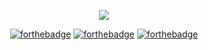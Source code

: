 <p align="center"><img src="https://user-images.githubusercontent.com/37602139/88054919-b9bb2400-cb90-11ea-8784-6cb2b7727ba5.gif"></p>

<p align="center"><a href="https://forthebadge.com" rel="nofollow"><img src="https://camo.githubusercontent.com/73e649e625568b894c48745a54eb2c56d3ec855e/68747470733a2f2f666f7274686562616467652e636f6d2f696d616765732f6261646765732f706f77657265642d62792d77617465722e737667" alt="forthebadge" data-canonical-src="https://forthebadge.com/images/badges/powered-by-water.svg" style="max-width:100%;"></a> <a href="https://forthebadge.com" rel="nofollow"><img src="https://camo.githubusercontent.com/2582a1fdce22b691b081ff4a374053239f61d6d2/68747470733a2f2f666f7274686562616467652e636f6d2f696d616765732f6261646765732f706f77657265642d62792d656c6563747269636974792e737667" alt="forthebadge" data-canonical-src="https://forthebadge.com/images/badges/powered-by-electricity.svg" style="max-width:100%;"></a> <a href="https://forthebadge.com" rel="nofollow"><img src="https://camo.githubusercontent.com/addec9c15d92b6bea2b99d88be48210618bc402f/68747470733a2f2f666f7274686562616467652e636f6d2f696d616765732f6261646765732f706f77657265642d62792d6f787967656e2e737667" alt="forthebadge" data-canonical-src="https://forthebadge.com/images/badges/powered-by-oxygen.svg" style="max-width:100%;"></a></p>

<!--
**w0rm1995/w0rm1995** is a ✨ _special_ ✨ repository because its `README.md` (this file) appears on your GitHub profile.

Here are some ideas to get you started:

- 🔭 I’m currently working on ...
- 🌱 I’m currently learning ...
- 👯 I’m looking to collaborate on ...
- 🤔 I’m looking for help with ...
- 💬 Ask me about ...
- 📫 How to reach me: ...
- 😄 Pronouns: ...
- ⚡ Fun fact: ...
-->
